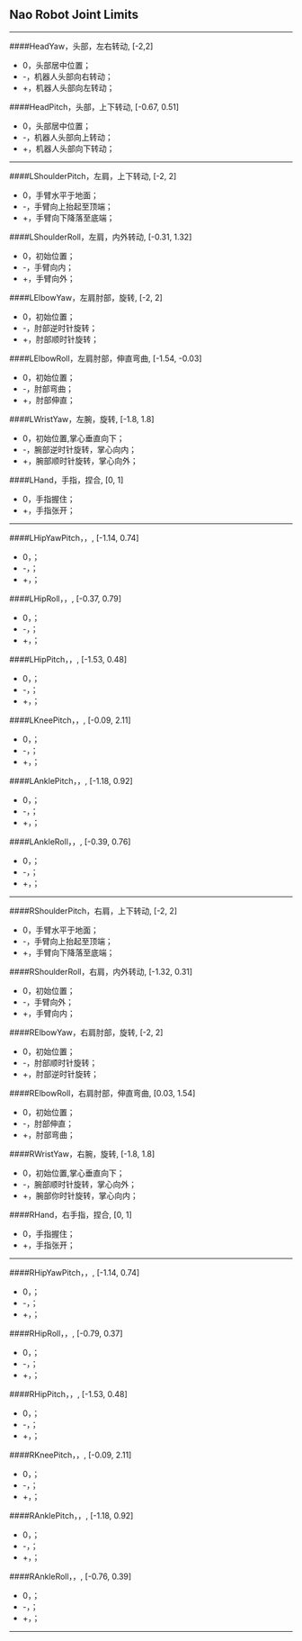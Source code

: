 
Nao Robot Joint Limits
----

----
####HeadYaw，头部，左右转动, [-2,2]
* 0，头部居中位置；
* -，机器人头部向右转动；
* +，机器人头部向左转动；

####HeadPitch，头部，上下转动, [-0.67, 0.51]
* 0，头部居中位置；
* -，机器人头部向上转动；
* +，机器人头部向下转动；

----

####LShoulderPitch，左肩，上下转动, [-2, 2]
* 0，手臂水平于地面；
* -，手臂向上抬起至顶端；
* +，手臂向下降落至底端；

####LShoulderRoll，左肩，内外转动, [-0.31, 1.32]
* 0，初始位置；
* -，手臂向内；
* +，手臂向外；

####LElbowYaw，左肩肘部，旋转, [-2, 2]
* 0，初始位置；
* -，肘部逆时针旋转；
* +，肘部顺时针旋转；

####LElbowRoll，左肩肘部，伸直弯曲, [-1.54, -0.03]
* 0，初始位置；
* -，肘部弯曲；
* +，肘部伸直；

####LWristYaw，左腕，旋转, [-1.8, 1.8]
* 0，初始位置,掌心垂直向下；
* -，腕部逆时针旋转，掌心向内；
* +，腕部顺时针旋转，掌心向外；

####LHand，手指，捏合, [0, 1]
* 0，手指握住；
* +，手指张开；

----

####LHipYawPitch，，, [-1.14, 0.74]
* 0，；
* -，；
* +，；

####LHipRoll，，, [-0.37, 0.79]
* 0，；
* -，；
* +，；

####LHipPitch，，, [-1.53, 0.48]
* 0，；
* -，；
* +，；

####LKneePitch，，, [-0.09, 2.11]
* 0，；
* -，；
* +，；

####LAnklePitch，，, [-1.18, 0.92]
* 0，；
* -，；
* +，；

####LAnkleRoll，，, [-0.39, 0.76]
* 0，；
* -，；
* +，；

----

####RShoulderPitch，右肩，上下转动, [-2, 2]
* 0，手臂水平于地面；
* -，手臂向上抬起至顶端；
* +，手臂向下降落至底端；

####RShoulderRoll，右肩，内外转动, [-1.32, 0.31]
* 0，初始位置；
* -，手臂向外；
* +，手臂向内；

####RElbowYaw，右肩肘部，旋转, [-2, 2]
* 0，初始位置；
* -，肘部顺时针旋转；
* +，肘部逆时针旋转；

####RElbowRoll，右肩肘部，伸直弯曲, [0.03, 1.54]
* 0，初始位置；
* -，肘部伸直；
* +，肘部弯曲；

####RWristYaw，右腕，旋转, [-1.8, 1.8]
* 0，初始位置,掌心垂直向下；
* -，腕部顺时针旋转，掌心向外；
* +，腕部你时针旋转，掌心向内；


####RHand，右手指，捏合, [0, 1]
* 0，手指握住；
* +，手指张开；

----

####RHipYawPitch，，, [-1.14, 0.74]
* 0，；
* -，；
* +，；

####RHipRoll，，, [-0.79, 0.37]
* 0，；
* -，；
* +，；

####RHipPitch，，, [-1.53, 0.48]
* 0，；
* -，；
* +，；

####RKneePitch，，, [-0.09, 2.11]
* 0，；
* -，；
* +，；

####RAnklePitch，，, [-1.18, 0.92]
* 0，；
* -，；
* +，；

####RAnkleRoll，，, [-0.76, 0.39]
* 0，；
* -，；
* +，；

----
